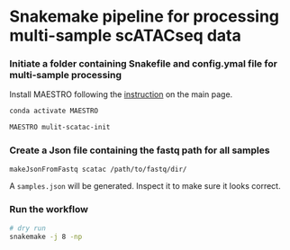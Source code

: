 # Snakemake pipeline for processing multi-sample scATACseq data


### Initiate a folder containing Snakefile and config.ymal file for multi-sample processing

Install MAESTRO following the [instruction](https://github.com/liulab-dfci/MAESTRO#installation) on the main page.


```bash
conda activate MAESTRO

MAESTRO mulit-scatac-init

```


### Create a Json file containing the fastq path for all samples

```bash
makeJsonFromFastq scatac /path/to/fastq/dir/
```

A `samples.json` will be generated. Inspect it to make sure it looks correct.


### Run the workflow

```bash
# dry run
snakemake -j 8 -np
```